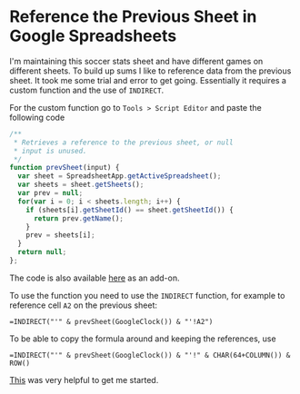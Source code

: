 # Reference the Previous Sheet in Google Spreadsheets

I'm maintaining this soccer stats sheet and have different games on different sheets.  To build up sums
I like to reference data from the previous sheet.  It took me some trial and error to get going.  Essentially
it requires a custom function and the use of `INDIRECT`.

For the custom function go to `Tools > Script Editor` and paste the following code

```javascript
/**
 * Retrieves a reference to the previous sheet, or null
 * input is unused.
 */
function prevSheet(input) {
  var sheet = SpreadsheetApp.getActiveSpreadsheet();
  var sheets = sheet.getSheets();
  var prev = null;
  for(var i = 0; i < sheets.length; i++) {
    if (sheets[i].getSheetId() == sheet.getSheetId()) {
      return prev.getName();
    }
    prev = sheets[i];
  }
  return null;
};
```

The code is also available [here](
https://script.google.com/macros/s/AKfycbyY4tY4f1u6WqJY2AXHzb4Mvqk1sahQadgwc5JPj0CdrwAlLKd8/exec) as an add-on.

To use the function you need to use the `INDIRECT` function, for example to reference cell `A2`
on the previous sheet:

```
=INDIRECT("'" & prevSheet(GoogleClock()) & "'!A2")
```

To be able to copy the formula around and keeping the references, use

```
=INDIRECT("'" & prevSheet(GoogleClock()) & "'!" & CHAR(64+COLUMN()) & ROW()
```

[This](http://webapps.stackexchange.com/questions/16009/display-sheet-name-in-google-spreadsheet) was very helpful to get me started.
